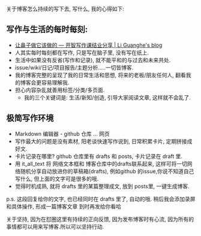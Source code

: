 关于博客怎么持续的写下去, 写什么, 我的心得如下:
## 写作与生活的每时每刻: 
- [让鼻子做它该做的 — 开智写作课结业分享 | Li Guanghe's blog][1]
- 人其实每时每刻都在写作, 只是写在脑子里, 没有写在纸上.
- 生活中如果没有反省(写作和记录), 就不能平和的与过去和未来共处.
- issue/wiki/日记/项目报告/主题分析.....一切皆博客. 
- 我的博客完整的呈现了我的日常生活和思想, 将来的老板/朋友任何人, 翻看我的博客会更容易理解我. 
- 担心内容杂乱就善用标签/分类/多页面. 
	- 我的三个关键词是: 生活/新知/创造, 引导大家阅读文章, 这样就不会乱了.   

## 极简写作环境
- Markdown 编辑器 - github 仓库 ... 网页
- 写作最大的问题是没有素材, 阳老谈快速写作说到, 日常积累卡片, 定期拼接成好文.
- 卡片记录在哪里? github 仓库里有 drafts 和 posts, 卡片记录在 draft 里.
-  用 it_all_text 将 网络文本框和 博客仓库中的drafts联系起来,  这样可将一切网络随机分享自动放进你的草稿箱(drafts), 例如github 的issue,你说不知道自己写什么, 但上面的文字可是很多的哦. 
- 觉得时机成熟, 就将 drafts 里的某篇整理成文, 放到 posts里, 一键生成博客.

p.s. 这段回复给你的文字, 也已经同时在 drafts 里了, 自动的哦. 稍后我会添加录屏和具体操作, 形成一篇博客文章 到时再发给你看哈
 

 关于坚持, 因为在怼圈这里有持续的正向反馈, 因为发布博客时有心流, 因为所有的事情都可以用来写博客.所以可以坚持行动.
 

[1]:	https://liguanghe.github.io/2017/05/24/creater/